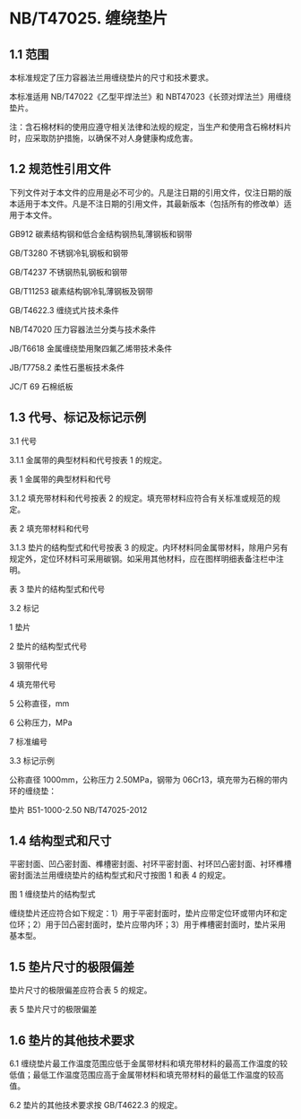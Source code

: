 # NB/T47025. 缠绕垫片

## 1.1 范围

本标准规定了压力容器法兰用缠绕垫片的尺寸和技术要求。

本标准适用 NB/T47022《乙型平焊法兰》和 NBT47023《长颈对焊法兰》用缠绕垫片。

注：含石棉材料的使用应遵守相关法律和法规的规定，当生产和使用含石棉材料片时，应采取防护措施，以确保不对人身健康构成危害。

## 1.2 规范性引用文件

下列文件对于本文件的应用是必不可少的。凡是注日期的引用文件，仅注日期的版本适用于本文件。凡是不注日期的引用文件，其最新版本（包括所有的修改单）适用于本文件。

GB912 碳素结构钢和低合金结构钢热轧薄钢板和钢带

GB/T3280 不锈钢冷轧钢板和钢带

GB/T4237 不锈钢热轧钢板和钢带

GB/T11253 碳素结构钢冷轧薄钢板及钢带

GB/T4622.3 缠绕式片技术条件

NB/T47020 压力容器法兰分类与技术条件

JB/T6618 金属缠绕垫用聚四氟乙烯带技术条件

JB/T7758.2 柔性石墨板技术条件

JC/T 69 石棉纸板

## 1.3 代号、标记及标记示例

3.1 代号

3.1.1 金属带的典型材料和代号按表 1 的规定。

表 1 金属带的典型材料和代号

3.1.2 填充带材料和代号按表 2 的规定。填充带材料应符合有关标准或规范的规定。

表 2 填充带材料和代号

3.1.3 垫片的结构型式和代号按表 3 的规定。内环材料同金属带材料，除用户另有规定外，定位环材料可采用碳钢。如采用其他材料，应在图样明细表备注栏中注明。

表 3 垫片的结构型式和代号

3.2 标记

1 垫片

2 垫片的结构型式代号

3 钢带代号

4 填充带代号

5 公称直径，mm

6 公称压力，MPa

7 标准编号

3.3 标记示例

公称直径 1000mm，公称压力 2.50MPa，钢带为 06Cr13，填充带为石棉的带内环的缠绕垫：

垫片 B51-1000-2.50 NB/T47025-2012

## 1.4 结构型式和尺寸

平密封面、凹凸密封面、榫槽密封面、衬环平密封面、衬环凹凸密封面、衬环榫槽密封面法兰用缠绕垫片的结构型式和尺寸按图 1 和表 4 的规定。

图 1 缠绕垫片的结构型式

缠绕垫片还应符合如下规定：1）用于平密封面时，垫片应带定位环或带内环和定位环；2）用于凹凸密封面时，垫片应带内环；3）用于榫槽密封面时，垫片采用基本型。

## 1.5 垫片尺寸的极限偏差

垫片尺寸的极限偏差应符合表 5 的规定。

表 5 垫片尺寸的极限偏差

## 1.6 垫片的其他技术要求

6.1 缠绕垫片最工作温度范围应低于金属带材料和填充带材料的最高工作温度的较低值；最低工作温度范围应高于金属带材料和填充带材料的最低工作温度的较高值。

6.2 垫片的其他技术要求按 GB/T4622.3 的规定。